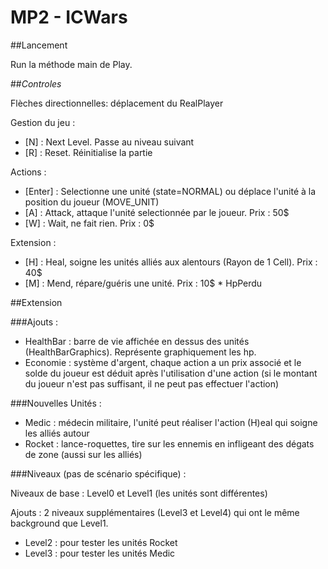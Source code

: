 # MP2 - ICWars

##Lancement

Run la méthode main de Play.

##*Controles*

Flèches directionnelles: déplacement du RealPlayer

Gestion du jeu :
- [N] : Next Level. Passe au niveau suivant
- [R] : Reset. Réinitialise la partie

Actions :
- [Enter] : Selectionne une unité (state=NORMAL) ou déplace l'unité à la position du joueur (MOVE_UNIT)
- [A] : Attack, attaque l'unité selectionnée par le joueur. Prix : 50$
- [W] : Wait, ne fait rien. Prix : 0$

Extension :
- [H] : Heal, soigne les unités alliés aux alentours (Rayon de 1 Cell). Prix : 40$
- [M] : Mend, répare/guéris une unité. Prix : 10$ * HpPerdu

##Extension

###Ajouts :

- HealthBar : barre de vie affichée en dessus des unités (HealthBarGraphics). Représente graphiquement les hp.
- Economie : système d'argent, chaque action a un prix associé et le solde du joueur est déduit 
après l'utilisation d'une action (si le montant du joueur n'est pas suffisant, il ne peut pas effectuer l'action)

###Nouvelles Unités :

- Medic : médecin militaire, l'unité peut réaliser l'action (H)eal qui soigne les alliés autour
- Rocket : lance-roquettes, tire sur les ennemis en infligeant des dégats de zone (aussi sur les alliés)

###Niveaux (pas de scénario spécifique) :

Niveaux de base : Level0 et Level1 (les unités sont différentes)

Ajouts : 2 niveaux supplémentaires (Level3 et Level4) qui ont le même background que Level1.
- Level2 : pour tester les unités Rocket
- Level3 : pour tester les unités Medic